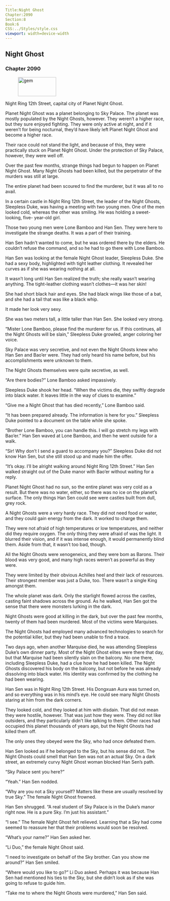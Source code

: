```yaml
---
Title:Night Ghost 
Chapter:2090 
Section:8 
Book:6 
CSS:../Styles/style.css 
viewport: width=device-width
---
```

  
## Night Ghost
### Chapter 2090
  
<figure>
	<img src="../Images/gem.gif" alt="gem" id="gem" width="120" height="60" />
</figure>
  

  
Night Ring 12th Street, capital city of Planet Night Ghost.

Planet Night Ghost was a planet belonging to Sky Palace. The planet was mostly populated by the Night Ghosts, however. They weren’t a higher race, but they sure enjoyed fighting. They were only active at night, and if it weren’t for being nocturnal, they’d have likely left Planet Night Ghost and become a higher race.

Their race could not stand the light, and because of this, they were practically stuck on Planet Night Ghost. Under the protection of Sky Palace, however, they were well off.

Over the past few months, strange things had begun to happen on Planet Night Ghost. Many Night Ghosts had been killed, but the perpetrator of the murders was still at large.

The entire planet had been scoured to find the murderer, but it was all to no avail.

In a certain castle in Night Ring 12th Street, the leader of the Night Ghosts, Sleepless Duke, was having a meeting with two young men. One of the men looked cold, whereas the other was smiling. He was holding a sweet-looking, five- year-old girl.

Those two young men were Lone Bamboo and Han Sen. They were here to investigate the strange deaths. It was a part of their training.

Han Sen hadn’t wanted to come, but he was ordered there by the elders. He couldn’t refuse the command, and so he had to go there with Lone Bamboo.

Han Sen was looking at the female Night Ghost leader, Sleepless Duke. She had a sexy body, highlighted with tight leather clothing. It revealed her curves as if she was wearing nothing at all.

It wasn’t long until Han Sen realized the truth; she really wasn’t wearing anything. The tight-leather clothing wasn’t clothes—it was her skin!

She had short black hair and eyes. She had black wings like those of a bat, and she had a tail that was like a black whip.

It made her look very sexy.

She was two meters tall, a little taller than Han Sen. She looked very strong.

“Mister Lone Bamboo, please find the murderer for us. If this continues, all the Night Ghosts will be slain,” Sleepless Duke growled, anger coloring her voice.

Sky Palace was very secretive, and not even the Night Ghosts knew who Han Sen and Bao’er were. They had only heard his name before, but his accomplishments were unknown to them.

The Night Ghosts themselves were quite secretive, as well.

“Are there bodies?” Lone Bamboo asked impassively.

Sleepless Duke shook her head. “When the victims die, they swiftly degrade into black water. It leaves little in the way of clues to examine.”

“Give me a Night Ghost that has died recently,” Lone Bamboo said.

“It has been prepared already. The information is here for you.” Sleepless Duke pointed to a document on the table while she spoke.

“Brother Lone Bamboo, you can handle this. I will go stretch my legs with Bao’er.” Han Sen waved at Lone Bamboo, and then he went outside for a walk.

“Sir! Why don’t I send a guard to accompany you?” Sleepless Duke did not know Han Sen, but she still stood up and made him the offer.

“It’s okay. I’ll be alright walking around Night Ring 12th Street.” Han Sen walked straight out of the Duke manor with Bao’er without waiting for a reply.

Planet Night Ghost had no sun, so the entire planet was very cold as a result. But there was no water, either, so there was no ice on the planet’s surface. The only things Han Sen could see were castles built from dull, grey rock.

A Night Ghosts were a very hardy race. They did not need food or water, and they could gain energy from the dark. It worked to charge them.

They were not afraid of high temperatures or low temperatures, and neither did they require oxygen. The only thing they were afraid of was the light. It blurred their vision, and if it was intense enough, it would permanently blind them. Aside from that, it wasn’t too bad, though.

All the Night Ghosts were xenogeneics, and they were bom as Barons. Their blood was very good, and many high races weren’t as powerful as they were.

They were limited by their obvious Achilles heel and their lack of resources. Their strongest member was just a Duke, too. There wasn’t a single King amongst them.

The whole planet was dark. Only the starlight flowed across the castles, casting faint shadows across the ground. As he walked, Han Sen got the sense that there were monsters lurking in the dark.

Night Ghosts were good at killing in the dark, but over the past few months, twenty of them had been murdered. Most of the victims were Marquises.

The Night Ghosts had employed many advanced technologies to search for the potential killer, but they had been unable to find a trace.

Two days ago, when another Marquise died, he was attending Sleepless Duke’s own dinner party. Most of the Night Ghost elites were there that day, but that Marquise had been silently slain on the balcony. No one there, including Sleepless Duke, had a clue how he had been killed. The Night Ghosts discovered his body on the balcony, but not before he was already dissolving into black water. His identity was confirmed by the clothing he had been wearing.

Han Sen was in Night Ring 12th Street. His Dongxuan Aura was turned on, and so everything was in his mind’s eye. He could see many Night Ghosts staring at him from the dark corners.

They looked cold, and they looked at him with disdain. That did not mean they were hostile, however. That was just how they were. They did not like outsiders, and they particularly didn’t like talking to them. Other races had occupied this planet thousands of years ago, but the Night Ghosts had killed them off.

The only ones they obeyed were the Sky, who had once defeated them.

Han Sen looked as if he belonged to the Sky, but his sense did not. The Night Ghosts could smell that Han Sen was not an actual Sky. On a dark street, an extremely curvy Night Ghost woman blocked Han Sen’s path.

“Sky Palace sent you here?”

“Yeah.” Han Sen nodded.

“Why are you not a Sky yourself? Matters like these are usually resolved by true Sky.” The female Night Ghost frowned.

Han Sen shrugged. “A real student of Sky Palace is in the Duke’s manor right now. He is a pure Sky. I’m just his assistant.”

“I see.” The female Night Ghost felt relieved. Learning that a Sky had come seemed to reassure her that their problems would soon be resolved.

“What’s your name?” Han Sen asked her.

“Li Duo,” the female Night Ghost said.

“I need to investigate on behalf of the Sky brother. Can you show me around?” Han Sen smiled.

“Where would you like to go?” Li Duo asked. Perhaps it was because Han Sen had mentioned his ties to the Sky, but she didn’t look as if she was going to refuse to guide him.

“Take me to where the Night Ghosts were murdered,” Han Sen said.